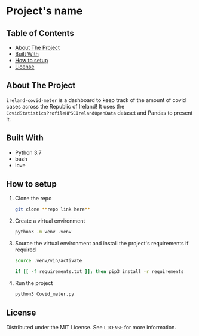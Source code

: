 # Project's name


## Table of Contents
* [About The Project](#About-The-Project)
* [Built With](#Built-With)
* [How to setup](#How-to-setup)
* [License](#License)

## About The Project
`ireland-covid-meter` is a dashboard to keep track of the amount of covid cases across the Republic of Ireland!
It uses the `CovidStatisticsProfileHPSCIrelandOpenData` dataset and Pandas to present it.

## Built With
* Python 3.7
* bash
* love


## How to setup

1. Clone the repo
    ```bash
    git clone **repo link here**
    ```
2. Create a virtual environment
    ```bash
    python3 -m venv .venv
    ```
3. Source the virtual environment and install the project's requirements if required
    ```bash
    source .venv/vin/activate
    ```
    ```bash
    if [[ -f requirements.txt ]]; then pip3 install -r requirements
    ```
3. Run the project
    ```bash
    python3 Covid_meter.py
    ```


## License
Distributed under the MIT License. See `LICENSE` for more information.

